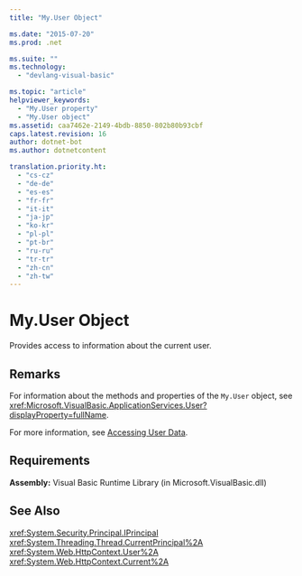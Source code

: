 ```yaml
---
title: "My.User Object"

ms.date: "2015-07-20"
ms.prod: .net

ms.suite: ""
ms.technology: 
  - "devlang-visual-basic"

ms.topic: "article"
helpviewer_keywords: 
  - "My.User property"
  - "My.User object"
ms.assetid: caa7462e-2149-4bdb-8850-802b80b93cbf
caps.latest.revision: 16
author: dotnet-bot
ms.author: dotnetcontent

translation.priority.ht: 
  - "cs-cz"
  - "de-de"
  - "es-es"
  - "fr-fr"
  - "it-it"
  - "ja-jp"
  - "ko-kr"
  - "pl-pl"
  - "pt-br"
  - "ru-ru"
  - "tr-tr"
  - "zh-cn"
  - "zh-tw"
---
```

# My.User Object
Provides access to information about the current user.  
  
## Remarks  
 For information about the methods and properties of the `My.User` object, see <xref:Microsoft.VisualBasic.ApplicationServices.User?displayProperty=fullName>.  
  
 For more information, see [Accessing User Data](../../../visual-basic/developing-apps/programming/accessing-user-data.md).  
  
## Requirements  
 **Assembly:** Visual Basic Runtime Library (in Microsoft.VisualBasic.dll)  
  
## See Also  
 <xref:System.Security.Principal.IPrincipal>   
 <xref:System.Threading.Thread.CurrentPrincipal%2A>   
 <xref:System.Web.HttpContext.User%2A>   
 <xref:System.Web.HttpContext.Current%2A>
